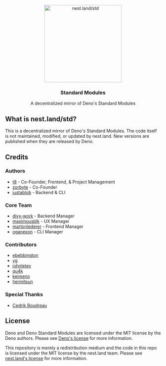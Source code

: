 <p align="center">
  <a href="https://nest.land/std">
    <img src="https://og.nest.land/std.png?fontSize=500px" alt="nest.land/std" width="250">
  </a>
</p>

<h3 align="center">Standard Modules</h3>

<p align="center">A decentralized mirror of Deno's Standard Modules</p>

## What is nest.land/std?

This is a decentralized mirror of Deno's Standard Modules. The code itself is not maintained, modified, or updated by nest.land. New versions are published when they are released by Deno.

## Credits

### Authors

- [t8](https://github.com/t8) - Co-Founder, Frontend, & Project Management
- [zorbyte](https://github.com/zorbyte) - Co-Founder
- [justablob](https://github.com/justablob) - Backend & CLI

### Core Team

- [divy-work](https://github.com/divy-work) - Backend Manager
- [maximousblk](https://github.com/maximousblk) - UX Manager
- [martonlederer](https://github.com/martonlederer) - Frontend Manager
- [oganexon](https://github.com/oganexon) - CLI Manager

### Contributors

- [ebebbington](https://github.com/ebebbington)
- [yg](https://github.com/yg)
- [johnletey](https://github.com/johnletey)
- [qu4k](https://github.com/Qu4k)
- [keimeno](https://github.com/Keimeno)
- [hermitsun](https://github.com/HermitSun)

### Special Thanks

- [Cedrik Boudreau](https://github.com/cedriking)

## License

Deno and Deno Standard Modules are licensed under the MIT license by the Deno authors. Please see [Deno's license](https://github.com/denoland/deno/blob/master/LICENSE) for more information.

This repository is merely a redistribution medium and the code in this repo is licensed under the MIT license by the nest.land team. Please see [nest.land's license](LICENSE) for more information.
